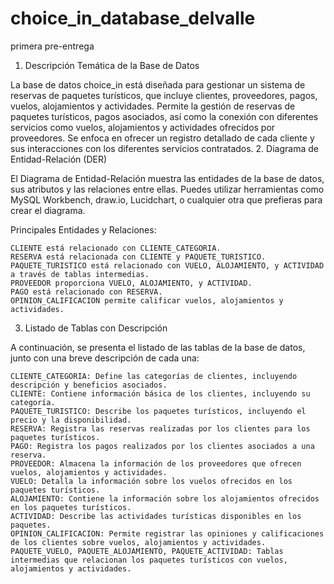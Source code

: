 # choice_in_database_delvalle
primera pre-entrega

1. Descripción Temática de la Base de Datos

La base de datos choice_in está diseñada para gestionar un sistema de reservas de paquetes turísticos, que incluye clientes, proveedores, pagos, vuelos, alojamientos y actividades. Permite la gestión de reservas de paquetes turísticos, pagos asociados, así como la conexión con diferentes servicios como vuelos, alojamientos y actividades ofrecidos por proveedores. Se enfoca en ofrecer un registro detallado de cada cliente y sus interacciones con los diferentes servicios contratados.
2. Diagrama de Entidad-Relación (DER)

El Diagrama de Entidad-Relación muestra las entidades de la base de datos, sus atributos y las relaciones entre ellas. Puedes utilizar herramientas como MySQL Workbench, draw.io, Lucidchart, o cualquier otra que prefieras para crear el diagrama.

Principales Entidades y Relaciones:

    CLIENTE está relacionado con CLIENTE_CATEGORIA.
    RESERVA está relacionada con CLIENTE y PAQUETE_TURISTICO.
    PAQUETE_TURISTICO está relacionado con VUELO, ALOJAMIENTO, y ACTIVIDAD a través de tablas intermedias.
    PROVEEDOR proporciona VUELO, ALOJAMIENTO, y ACTIVIDAD.
    PAGO está relacionado con RESERVA.
    OPINION_CALIFICACION permite calificar vuelos, alojamientos y actividades.

3. Listado de Tablas con Descripción

A continuación, se presenta el listado de las tablas de la base de datos, junto con una breve descripción de cada una:

    CLIENTE_CATEGORIA: Define las categorías de clientes, incluyendo descripción y beneficios asociados.
    CLIENTE: Contiene información básica de los clientes, incluyendo su categoría.
    PAQUETE_TURISTICO: Describe los paquetes turísticos, incluyendo el precio y la disponibilidad.
    RESERVA: Registra las reservas realizadas por los clientes para los paquetes turísticos.
    PAGO: Registra los pagos realizados por los clientes asociados a una reserva.
    PROVEEDOR: Almacena la información de los proveedores que ofrecen vuelos, alojamientos y actividades.
    VUELO: Detalla la información sobre los vuelos ofrecidos en los paquetes turísticos.
    ALOJAMIENTO: Contiene la información sobre los alojamientos ofrecidos en los paquetes turísticos.
    ACTIVIDAD: Describe las actividades turísticas disponibles en los paquetes.
    OPINION_CALIFICACION: Permite registrar las opiniones y calificaciones de los clientes sobre vuelos, alojamientos y actividades.
    PAQUETE_VUELO, PAQUETE_ALOJAMIENTO, PAQUETE_ACTIVIDAD: Tablas intermedias que relacionan los paquetes turísticos con vuelos, alojamientos y actividades.
